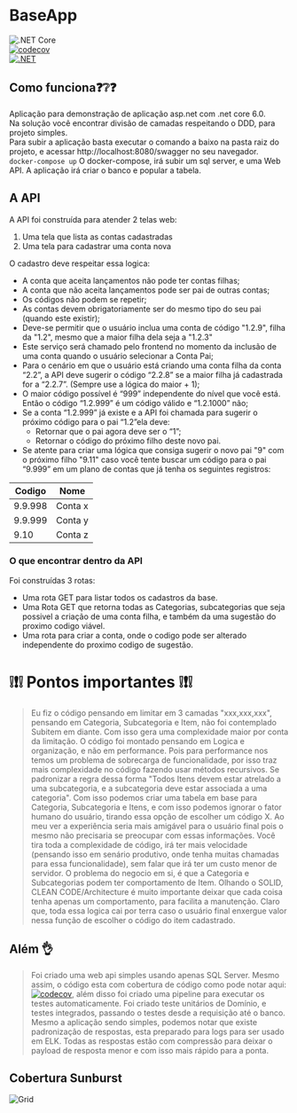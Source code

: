 # BaseApp

![.NET Core](https://img.shields.io/badge/dotnet%20version-net6.0-blue)    
[![codecov](https://codecov.io/gh/slipalison/BaseApp/branch/main/graph/badge.svg?token=oEv1sNpdD0)](https://codecov.io/gh/slipalison/BaseApp)    
[![.NET](https://github.com/slipalison/BaseApp/actions/workflows/dotnet.yml/badge.svg?branch=main)](https://github.com/slipalison/BaseApp/actions/workflows/dotnet.yml)

## Como funciona❓❔❓
Aplicação para demonstração de aplicação asp.net com .net core 6.0.  
Na solução você encontrar divisão de camadas respeitando o DDD, para projeto simples.  
Para subir a aplicação basta executar o comando a baixo na pasta raiz do projeto, e acessar http://localhost:8080/swagger no seu navegador.  
``` docker-compose up ``` O docker-compose, irá subir um sql server, e uma Web API. A aplicação irá criar o banco e popular a tabela.

## A API

A API foi construída para atender 2 telas web:

1. Uma tela que lista as contas cadastradas
2. Uma tela para cadastrar uma conta nova

O cadastro deve respeitar essa logica:
- A conta que aceita lançamentos não pode ter contas filhas;
- A conta que não aceita lançamentos pode ser pai de outras contas;
- Os códigos não podem se repetir;
- As contas devem obrigatoriamente ser do mesmo tipo do seu pai (quando este existir);
- Deve-se permitir que o usuário inclua uma conta de código "1.2.9", filha da "1.2", mesmo que a maior filha dela seja a "1.2.3"
- Este serviço será chamado pelo frontend no momento da inclusão de uma conta quando o usuário selecionar a Conta Pai;
- Para o cenário em que o usuário está criando uma conta filha da conta “2.2”, a API deve sugerir o código “2.2.8” se a maior filha já cadastrada for a “2.2.7”. (Sempre use a lógica do maior + 1);
- O maior código possível é “999” independente do nível que você está. Então o código “1.2.999” é um código válido e “1.2.1000” não;
- Se a conta “1.2.999” já existe e a API foi chamada para sugerir o próximo código para o pai “1.2”ela deve:
  - Retornar que o pai agora deve ser o “1”;
  - Retornar o código do próximo filho deste novo pai.
- Se atente para criar uma lógica que consiga sugerir o novo pai "9" com o próximo filho "9.11" caso você tente buscar um código para o pai “9.999” em um plano de contas que já tenha os seguintes registros:


| Codigo | Nome |  
|--|--|  
| 9.9.998 | Conta x |  
| 9.9.999 | Conta y |  
| 9.10 | Conta z |


### O que encontrar dentro da API

Foi construídas 3 rotas:

- Uma rota GET para listar todos os cadastros da base.
- Uma Rota GET que retorna todas as Categorias, subcategorias que seja possivel a criação de uma conta filha, e também da uma sugestão do proximo codigo viável.
- Uma rota para criar a conta, onde o codigo pode ser alterado independente do proximo codigo de sugestão.


# ❕❗❕ Pontos importantes ❕❗❕

> Eu fiz o código pensando em  limitar em 3 camadas "xxx,xxx,xxx", pensando em Categoria, Subcategoria e Item, não foi contemplado Subitem  em diante. Com isso gera uma complexidade maior por conta da limitação.
O código foi montado pensando em Logica e organização, e não em performance. Pois para performance nos temos um problema de sobrecarga de funcionalidade, por isso traz mais complexidade no código fazendo usar métodos recursivos.
Se padronizar a regra dessa forma "Todos Itens devem  estar atrelado a uma subcategoria, e a subcategoria deve estar associada a uma categoria".  Com isso podemos criar uma tabela em base para Categoria, Subcategoria e Itens, e com isso podemos ignorar o fator humano do usuário, tirando essa opção de escolher um código X. Ao meu ver a experiência seria mais amigável para o usuário final  pois o mesmo não precisaria se preocupar com essas informações.
Você tira toda a complexidade de código, irá ter mais velocidade (pensando isso em senário produtivo, onde tenha muitas chamadas para essa funcionalidade), sem falar que irá ter um custo menor de servidor.
O problema do negocio em si, é que a Categoria e Subcategorias podem ter comportamento de Item. Olhando o SOLID, CLEAN CODE/Architecture é muito importante deixar que cada coisa tenha apenas um comportamento, para facilita a manutenção.
Claro que, toda essa logica cai por terra caso o usuário final enxergue valor nessa função de escolher o código  do item cadastrado.


## Além 👌
> Foi criado uma web api simples usando apenas SQL Server. Mesmo assim, o código esta com cobertura de código como pode notar aqui: [![codecov](https://codecov.io/gh/slipalison/BaseApp/branch/main/graph/badge.svg?token=oEv1sNpdD0)](https://codecov.io/gh/slipalison/BaseApp), além disso foi criado uma pipeline para executar os testes automaticamente.
Foi criado teste unitários de Domínio, e testes integrados, passando o testes desde a requisição até o banco.  
Mesmo a aplicação sendo simples, podemos notar que existe padronização de respostas, esta preparado para logs para ser usado em ELK.
Todas as respostas estão com compressão para deixar o payload de resposta menor e com isso mais rápido para a ponta.



## Cobertura Sunburst
![Grid](https://codecov.io/gh/slipalison/BaseApp/branch/main/graphs/sunburst.svg?token=oEv1sNpdD0)